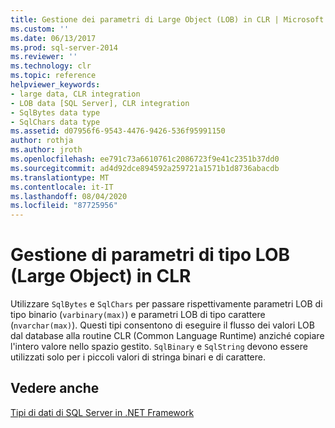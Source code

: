 ```yaml
---
title: Gestione dei parametri di Large Object (LOB) in CLR | Microsoft Docs
ms.custom: ''
ms.date: 06/13/2017
ms.prod: sql-server-2014
ms.reviewer: ''
ms.technology: clr
ms.topic: reference
helpviewer_keywords:
- large data, CLR integration
- LOB data [SQL Server], CLR integration
- SqlBytes data type
- SqlChars data type
ms.assetid: d07956f6-9543-4476-9426-536f95991150
author: rothja
ms.author: jroth
ms.openlocfilehash: ee791c73a6610761c2086723f9e41c2351b37dd0
ms.sourcegitcommit: ad4d92dce894592a259721a1571b1d8736abacdb
ms.translationtype: MT
ms.contentlocale: it-IT
ms.lasthandoff: 08/04/2020
ms.locfileid: "87725956"
---
```

# <a name="handling-large-object-lob-parameters-in-the-clr"></a>Gestione di parametri di tipo LOB (Large Object) in CLR
  Utilizzare `SqlBytes` e `SqlChars` per passare rispettivamente parametri LOB di tipo binario (`varbinary(max)`) e parametri LOB di tipo carattere (`nvarchar(max)`). Questi tipi consentono di eseguire il flusso dei valori LOB dal database alla routine CLR (Common Language Runtime) anziché copiare l'intero valore nello spazio gestito. `SqlBinary` e `SqlString` devono essere utilizzati solo per i piccoli valori di stringa binari e di carattere.  
  
## <a name="see-also"></a>Vedere anche  
 [Tipi di dati di SQL Server in .NET Framework](sql-server-data-types-in-the-net-framework.md)  
  
  

